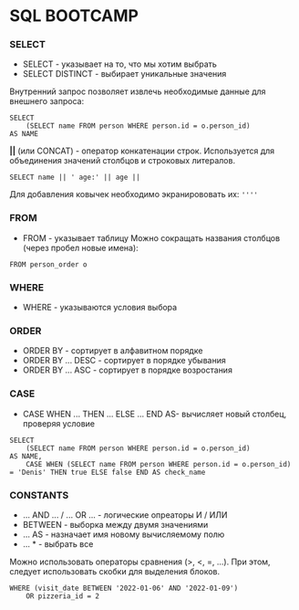 # SQL BOOTCAMP

### SELECT
* SELECT - указывает на то, что мы хотим выбрать
* SELECT DISTINCT - выбирает уникальные значения
  
Внутренний запрос позволяет извлечь необходимые данные для внешнего запроса:
```
SELECT
	(SELECT name FROM person WHERE person.id = o.person_id)
AS NAME
```

**||** (или CONCAT) - оператор конкатенации строк. Используется для объединения значений столбцов и строковых литералов.
```
SELECT name || ' age:' || age || 
```
Для добавления ковычек необходимо экранирововать их: `''''`
### FROM
* FROM - указывает таблицу
Можно сокращать названия столбцов (через пробел новые имена):
```
FROM person_order o
```
### WHERE
* WHERE - указываются условия выбора
### ORDER
* ORDER BY - сортирует в алфавитном порядке
* ORDER BY ... DESC - сортирует в порядке убывания
* ORDER BY ... ASC - сортирует в порядке возростания
### CASE
* CASE WHEN ... THEN ... ELSE ... END AS- вычисляет новый столбец, проверяя условие
```
SELECT
	(SELECT name FROM person WHERE person.id = o.person_id)
AS NAME,
	CASE WHEN (SELECT name FROM person WHERE person.id = o.person_id) = 'Denis' THEN true ELSE false END AS check_name
```

### CONSTANTS
* ... AND ... / ... OR ... - логические опреаторы И / ИЛИ
* BETWEEN - выборка между двумя значениями
* ... AS - назначает имя новому вычисляемому полю
* ... * - выбрать все

Можно использовать операторы сравнения (>, <, =, ...).
При этом, следует использовать скобки для выделения блоков.
```
WHERE (visit_date BETWEEN '2022-01-06' AND '2022-01-09')
	OR pizzeria_id = 2
```